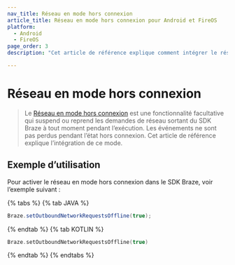 ```yaml
---
nav_title: Réseau en mode hors connexion
article_title: Réseau en mode hors connexion pour Android et FireOS
platform: 
  - Android
  - FireOS
page_order: 3
description: "Cet article de référence explique comment intégrer le réseau en mode hors connexion pour votre application Android ou FireOS."

---
```


# Réseau en mode hors connexion

> Le [Réseau en mode hors connexion][1] est une fonctionnalité facultative qui suspend ou reprend les demandes de réseau sortant du SDK Braze à tout moment pendant l’exécution. Les événements ne sont pas perdus pendant l’état hors connexion. Cet article de référence explique l’intégration de ce mode.

## Exemple d’utilisation

Pour activer le réseau en mode hors connexion dans le SDK Braze, voir l’exemple suivant :

{% tabs %}
{% tab JAVA %}

```java
Braze.setOutboundNetworkRequestsOffline(true);
```

{% endtab %}
{% tab KOTLIN %}

```kotlin
Braze.setOutboundNetworkRequestsOffline(true)
```

{% endtab %}
{% endtabs %}

[1]: https://braze-inc.github.io/braze-android-sdk/kdoc/braze-android-sdk/com.braze/-braze/-companion/outbound-network-requests-offline.html?query=var%20outboundNetworkRequestsOffline:%20Boolean
